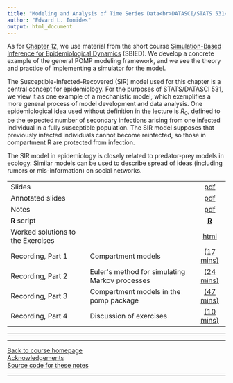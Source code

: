 ```yaml
---
title: "Modeling and Analysis of Time Series Data<br>DATASCI/STATS 531<br>Chapter 13: Simulation of stochastic dynamic models"
author: "Edward L. Ionides"
output: html_document
---
```


As for [Chapter 12](../12/index.html), we use material from the short course [Simulation-Based Inference for Epidemiological Dynamics](https://kingaa.github.io/sbied/) (SBIED).  We develop a concrete example of the general POMP modeling framework, and we see the theory and practice of implementing a simulator for the model.

The Susceptible-Infected-Recovered (SIR) model used for this chapter is a central concept for epidemiology. For the purposes of STATS/DATASCI 531, we view it as one example of a mechanistic model, which exemplifies a more general process of model development and data analysis. One epidemiological idea used without definition in the lecture is $R_0$, defined to be the expected number of secondary infections arising from one infected individual in a fully susceptible population. The SIR model supposes that previously infected individuals cannot become reinfected, so those in compartment R are protected from infection.

The SIR model in epidemiology is closely related to predator-prey models in ecology. Similar models can be used to describe spread of ideas (including rumors or mis-information) on social networks. 

| | ||
|:---------------|:---------------|:------------------------:|
| Slides  | | [pdf](https://kingaa.github.io/sbied/stochsim/slides.pdf) |
| Annotated slides  | | [pdf](slides-annotated.pdf) |
| Notes   | | [pdf](https://kingaa.github.io/sbied/stochsim/notes.pdf) |
| **R** script  | | [**R**](https://kingaa.github.io/sbied/stochsim/main.R)                                                                   |
| Worked solutions to the Exercises | | [html](https://kingaa.github.io/sbied/stochsim/exercises.html)                    
| Recording, Part 1  | Compartment models | [(17 mins)](https://youtu.be/l5YCll5qcP0) | 
| Recording, Part 2  | Euler's method for simulating Markov processes | [(24 mins)](https://youtu.be/69F4oEjXkug) |
| Recording, Part 3  | Compartment models in the pomp package | [(47 mins)](https://youtu.be/XmUQR1Bp8C4) |
| Recording, Part 4  | Discussion of exercises | [(10 mins)](https://youtu.be/sNcNhvNY2Ro) |
-----------

<!--
| Annotated slides  | | [pdf](slides-annotated.pdf) |
-->


----------------------

[Back to course homepage](../index.html)  
[Acknowledgements](../acknowledge.html)  
[Source code for these notes](http://github.com/kingaa/sbied/tree/master/stochsim)


----------------------
